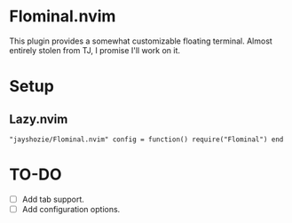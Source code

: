 # Flominal.nvim

This plugin provides a somewhat customizable floating terminal.
Almost entirely stolen from TJ, I promise I'll work on it.

# Setup

## Lazy.nvim

`"jayshozie/Flominal.nvim"
config = function()
    require("Flominal")
end`

# TO-DO

- [ ] Add tab support.
- [ ] Add configuration options.
